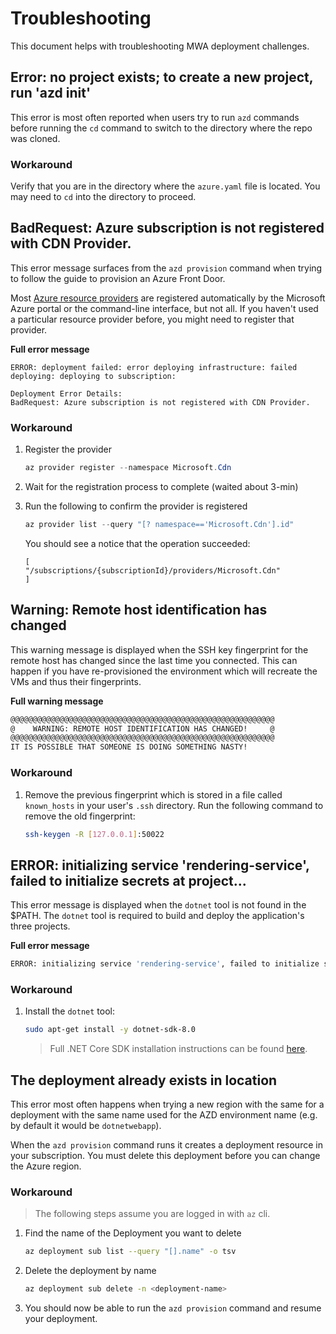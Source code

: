 # Troubleshooting
This document helps with troubleshooting MWA deployment challenges.

## Error: no project exists; to create a new project, run 'azd init'
This error is most often reported when users try to run `azd` commands before running the `cd` command to switch to the directory where the repo was cloned.

### Workaround

Verify that you are in the directory where the `azure.yaml` file is located. You may need to `cd` into the directory to proceed.

## BadRequest: Azure subscription is not registered with CDN Provider.
This error message surfaces from the `azd provision` command when trying to follow the guide to provision an Azure Front Door.

Most [Azure resource providers](https://learn.microsoft.com/en-us/azure/azure-resource-manager/troubleshooting/error-register-resource-provider) are registered automatically by the Microsoft Azure portal or the command-line interface, but not all. If you haven't used a particular resource provider before, you might need to register that provider.

**Full error message**
```
ERROR: deployment failed: error deploying infrastructure: failed deploying: deploying to subscription:

Deployment Error Details:
BadRequest: Azure subscription is not registered with CDN Provider.
```

### Workaround

1. Register the provider
    ```ps1
    az provider register --namespace Microsoft.Cdn
    ```

1. Wait for the registration process to complete (waited about 3-min)

1. Run the following to confirm the provider is registered
    ```ps1
    az provider list --query "[? namespace=='Microsoft.Cdn'].id"
    ```

    You should see a notice that the operation succeeded:
    ```
    [
    "/subscriptions/{subscriptionId}/providers/Microsoft.Cdn"
    ]
    ```

## Warning: Remote host identification has changed
This warning message is displayed when the SSH key fingerprint for the remote host has changed since the last time you connected. This can happen if you have re-provisioned the environment which will recreate the VMs and thus their fingerprints.

**Full warning message**
```sh
@@@@@@@@@@@@@@@@@@@@@@@@@@@@@@@@@@@@@@@@@@@@@@@@@@@@@@@@@@@
@    WARNING: REMOTE HOST IDENTIFICATION HAS CHANGED!     @
@@@@@@@@@@@@@@@@@@@@@@@@@@@@@@@@@@@@@@@@@@@@@@@@@@@@@@@@@@@
IT IS POSSIBLE THAT SOMEONE IS DOING SOMETHING NASTY!
```

### Workaround

1. Remove the previous fingerprint which is stored in a file called `known_hosts` in your user's `.ssh` directory. Run the following command to remove the old fingerprint:
    ```sh
    ssh-keygen -R [127.0.0.1]:50022
    ```

## ERROR: initializing service 'rendering-service', failed to initialize secrets at project...
This error message is displayed when the `dotnet` tool is not found in the $PATH. The `dotnet` tool is required to build and deploy the application's three projects.

**Full error message**
```sh
ERROR: initializing service 'rendering-service', failed to initialize secrets at project '/home/azureadmin/web-app-pattern/src/Relecloud.TicketRenderer/Relecloud.TicketRenderer.csproj': exec: "dotnet": executable file not found in $PATH
```

### Workaround

1. Install the `dotnet` tool:
    ```sh
    sudo apt-get install -y dotnet-sdk-8.0
    ```
    > Full .NET Core SDK installation instructions can be found [here](https://learn.microsoft.com/dotnet/core/install/linux-ubuntu-2204).

## The deployment <azd-env-name> already exists in location
This error most often happens when trying a new region with the same for a deployment with the same name used for the AZD environment name (e.g. by default it would be `dotnetwebapp`).

When the `azd provision` command runs it creates a deployment resource in your subscription. You must delete this deployment before you can change the Azure region.

### Workaround

> The following steps assume you are logged in with `az` cli.

1. Find the name of the Deployment you want to delete

    ```sh
    az deployment sub list --query "[].name" -o tsv
    ```

1. Delete the deployment by name

    ```sh
    az deployment sub delete -n <deployment-name>
    ```

1. You should now be able to run the `azd provision` command and resume your deployment.